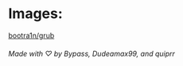 # Images:
[bootra1n/grub](/png/bootra1n/grub.png)  
  
###### Made with ♡ by Bypass, Dudeamax99, and quiprr
